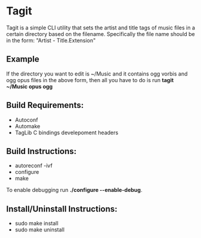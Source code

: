 # Tagit

Tagit is a simple CLI utility that sets the artist and title
tags of music files in a certain directory based on the filename.
Specifically the file name should be in the form: "Artist - Title.Extension"

## Example

If the directory you want to edit is ~/Music and it contains ogg
vorbis and ogg opus files in the above form, then all you have to
do is run **tagit ~/Music opus ogg**

## Build Requirements:
- Autoconf
- Automake
- TagLib C bindings develepoment headers

## Build Instructions:
- autoreconf -ivf
- configure
- make

To enable debugging run **./configure --enable-debug**.

## Install/Uninstall Instructions:
- sudo make install
- sudo make uninstall